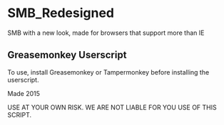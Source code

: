# SMB_Redesigned
SMB with a new look, made for browsers that support more than IE

## Greasemonkey Userscript
To use, install Greasemonkey or Tampermonkey before installing the userscript. 

Made 2015

USE AT YOUR OWN RISK.
WE ARE NOT LIABLE FOR YOU USE OF THIS SCRIPT.